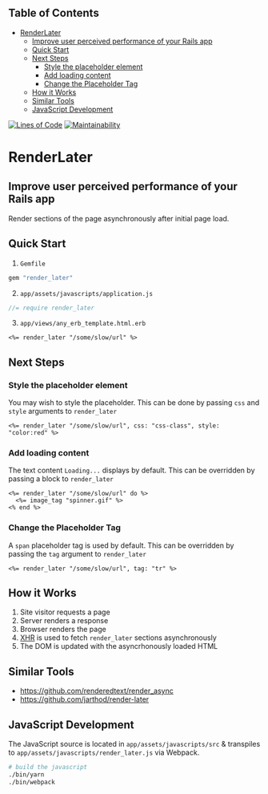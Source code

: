 <!-- Tocer[start]: Auto-generated, don't remove. -->

## Table of Contents

- [RenderLater](#renderlater)
  - [Improve user perceived performance of your Rails app](#improve-user-perceived-performance-of-your-rails-app)
  - [Quick Start](#quick-start)
  - [Next Steps](#next-steps)
    - [Style the placeholder element](#style-the-placeholder-element)
    - [Add loading content](#add-loading-content)
    - [Change the Placeholder Tag](#change-the-placeholder-tag)
  - [How it Works](#how-it-works)
  - [Similar Tools](#similar-tools)
  - [JavaScript Development](#javascript-development)

<!-- Tocer[finish]: Auto-generated, don't remove. -->

[![Lines of Code](http://img.shields.io/badge/lines_of_code-27-brightgreen.svg?style=flat)](http://blog.codinghorror.com/the-best-code-is-no-code-at-all/)
[![Maintainability](https://api.codeclimate.com/v1/badges/a0661a5ab84b7b83b5aa/maintainability)](https://codeclimate.com/github/hopsoft/render_later/maintainability)

# RenderLater

## Improve user perceived performance of your Rails app

Render sections of the page asynchronously after initial page load.

## Quick Start

1. `Gemfile`

```ruby
gem "render_later"
```

2. `app/assets/javascripts/application.js`

```javascript
//= require render_later
```

3. `app/views/any_erb_template.html.erb`

```erb
<%= render_later "/some/slow/url" %>
```

## Next Steps

### Style the placeholder element

You may wish to style the placeholder.
This can be done by passing `css` and `style` arguments to `render_later`

```erb
<%= render_later "/some/slow/url", css: "css-class", style: "color:red" %>
```

### Add loading content

The text content `Loading...` displays by default.
This can be overridden by passing a block to `render_later`

```erb
<%= render_later "/some/slow/url" do %>
  <%= image_tag "spinner.gif" %>
<% end %>
```

### Change the Placeholder Tag

A `span` placeholder tag is used by default.
This can be overridden by passing the `tag` argument to `render_later`

```erb
<%= render_later "/some/slow/url", tag: "tr" %>
```

## How it Works

1. Site visitor requests a page
1. Server renders a response
1. Browser renders the page
1. [XHR](https://developer.mozilla.org/en-US/docs/Web/API/XMLHttpRequest) is used to fetch `render_later` sections asynchronously
1. The DOM is updated with the asyncrhonously loaded HTML

## Similar Tools

- https://github.com/renderedtext/render_async
- https://github.com/jarthod/render-later

## JavaScript Development

The JavaScript source is located in `app/assets/javascripts/src`
& transpiles to `app/assets/javascripts/render_later.js` via Webpack.

```sh
# build the javascript
./bin/yarn
./bin/webpack
```
